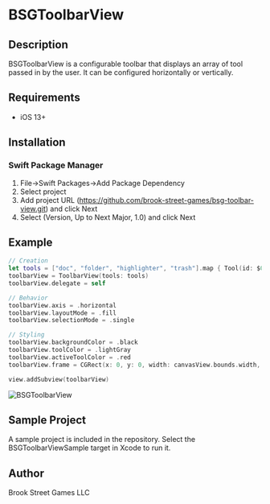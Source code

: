 # BSGToolbarView

## Description
BSGToolbarView is a configurable toolbar that displays an array of tool passed in by the user. It can be configured horizontally or vertically.

## Requirements

+ iOS 13+

## Installation

### Swift Package Manager

1. File->Swift Packages->Add Package Dependency
2. Select project
3. Add project URL (https://github.com/brook-street-games/bsg-toolbar-view.git) and click Next
4. Select (Version, Up to Next Major, 1.0) and click Next

## Example

```swift
// Creation
let tools = ["doc", "folder", "highlighter", "trash"].map { Tool(id: $0, image: UIImage(systemName: $0)) }
toolbarView = ToolbarView(tools: tools)
toolbarView.delegate = self

// Behavior
toolbarView.axis = .horizontal
toolbarView.layoutMode = .fill
toolbarView.selectionMode = .single

// Styling
toolbarView.backgroundColor = .black
toolbarView.toolColor = .lightGray
toolbarView.activeToolColor = .red
toolbarView.frame = CGRect(x: 0, y: 0, width: canvasView.bounds.width, height: 50)

view.addSubview(toolbarView)
```

![BSGToolbarView](../Example/example.png)

## Sample Project

A sample project is included in the repository. Select the BSGToolbarViewSample target in Xcode to run it.

## Author

Brook Street Games LLC
